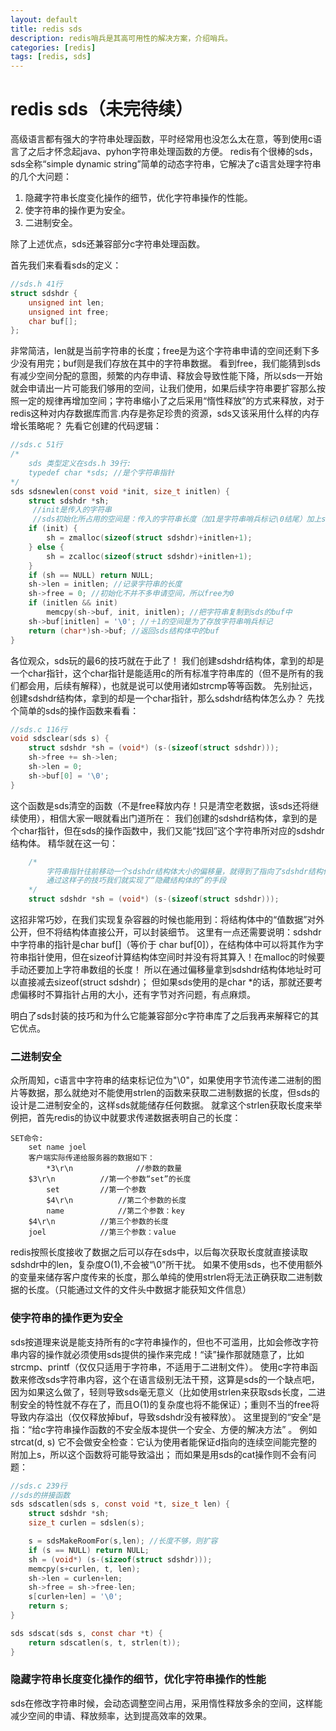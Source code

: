 ```yaml
---
layout: default
title: redis sds 
description: redis哨兵是其高可用性的解决方案，介绍哨兵。
categories: [redis]
tags: [redis, sds]
---
```


# redis sds（未完待续）

高级语言都有强大的字符串处理函数，平时经常用也没怎么太在意，等到使用c语言了之后才怀念起java、pyhon字符串处理函数的方便。
redis有个很棒的sds，sds全称“simple dynamic string”简单的动态字符串，它解决了c语言处理字符串的几个大问题：
 
 1. 隐藏字符串长度变化操作的细节，优化字符串操作的性能。
 1. 使字符串的操作更为安全。 
 1. 二进制安全。 
 
除了上述优点，sds还兼容部分c字符串处理函数。

首先我们来看看sds的定义：

```c
//sds.h 41行
struct sdshdr {
    unsigned int len;
    unsigned int free;
    char buf[];
};
```
非常简洁，len就是当前字符串的长度；free是为这个字符串申请的空间还剩下多少没有用完；buf则是我们存放在其中的字符串数据。
看到free，我们能猜到sds有减少空间分配的意图，频繁的内存申请、释放会导致性能下降，所以sds一开始就会申请出一片可能我们够用的空间，让我们使用，如果后续字符串要扩容那么按照一定的规律再增加空间；字符串缩小了之后采用“惰性释放”的方式来释放，对于redis这种对内存数据库而言.内存是弥足珍贵的资源，sds又该采用什么样的内存增长策略呢？
先看它创建的代码逻辑：

```c
//sds.c 51行
/*
	sds 类型定义在sds.h 39行:
	typedef char *sds; //是个字符串指针
*/
sds sdsnewlen(const void *init, size_t initlen) {
    struct sdshdr *sh;
	 //init是传入的字符串
	 //sds初始化所占用的空间是：传入的字符串长度（加1是字符串哨兵标记\0结尾）加上sdshdr结构体的大小
    if (init) {
        sh = zmalloc(sizeof(struct sdshdr)+initlen+1);
    } else {
        sh = zcalloc(sizeof(struct sdshdr)+initlen+1);
    }
    if (sh == NULL) return NULL;
    sh->len = initlen; //记录字符串的长度
    sh->free = 0; //初始化不并不多申请空间，所以free为0
    if (initlen && init)
        memcpy(sh->buf, init, initlen); //把字符串复制到sds的buf中
    sh->buf[initlen] = '\0'; //＋1的空间是为了存放字符串哨兵标记
    return (char*)sh->buf; //返回sds结构体中的buf
}
```

各位观众，sds玩的最6的技巧就在于此了！
我们创建sdshdr结构体，拿到的却是一个char指针，这个char指针是能适用c的所有标准字符串库的（但不是所有的我们都会用，后续有解释），也就是说可以使用诸如strcmp等等函数。
先别扯远，创建sdshdr结构体，拿到的却是一个char指针，那么sdshdr结构体怎么办？
先找个简单的sds的操作函数来看看：

```c
//sds.c 116行
void sdsclear(sds s) {
    struct sdshdr *sh = (void*) (s-(sizeof(struct sdshdr)));
    sh->free += sh->len;
    sh->len = 0;
    sh->buf[0] = '\0';
}
```
这个函数是sds清空的函数（不是free释放内存！只是清空老数据，该sds还将继续使用），相信大家一眼就看出门道所在：
我们创建的sdshdr结构体，拿到的是个char指针，但在sds的操作函数中，我们又能“找回”这个字符串所对应的sdshdr结构体。
精华就在这一句：

```c
	/*
		字符串指针往前移动一个sdshdr结构体大小的偏移量，就得到了指向了sdshdr结构体的地址。
		通过这样子的技巧我们就实现了“隐藏结构体的”的手段
	*/
	struct sdshdr *sh = (void*) (s-(sizeof(struct sdshdr)));
```
这招非常巧妙，在我们实现复杂容器的时候也能用到：将结构体中的“值数据”对外公开，但不将结构体直接公开，可以封装细节。
这里有一点还需要说明：sdshdr中字符串的指针是char buf[]（等价于 char buf[0]），在结构体中可以将其作为字符串指针使用，但在sizeof计算结构体空间时并没有将其算入！在malloc的时候要手动还要加上字符串数组的长度！
所以在通过偏移量拿到sdshdr结构体地址时可以直接减去sizeof(struct sdshdr)；
但如果sds使用的是char *的话，那就还要考虑偏移时不算指针占用的大小，还有字节对齐问题，有点麻烦。

明白了sds封装的技巧和为什么它能兼容部分c字符串库了之后我再来解释它的其它优点。

### 二进制安全

众所周知，c语言中字符串的结束标记位为"\0"，如果使用字节流传递二进制的图片等数据，那么就绝对不能使用strlen的函数来获取二进制数据的长度，但sds的设计是二进制安全的，这样sds就能储存任何数据。
就拿这个strlen获取长度来举例把，首先redis的协议中就要求传递数据表明自己的长度：

```
SET命令:
    set name joel
	客户端实际传递给服务器的数据如下：
        *3\r\n         		//参数的数量
	$3\r\n			//第一个参数“set”的长度
        set			//第一个参数
        $4\r\n			//第二个参数的长度
        name			//第二个参数：key
	$4\r\n			//第三个参数的长度
	joel			//第三个参数：value
```
redis按照长度接收了数据之后可以存在sds中，以后每次获取长度就直接读取sdshdr中的len，复杂度O(1),不会被“\0”所干扰。
如果不使用sds，也不使用额外的变量来储存客户度传来的长度，那么单纯的使用strlen将无法正确获取二进制数据的长度。（只能通过文件的文件头中数据才能获知文件信息）

### 使字符串的操作更为安全
sds按道理来说是能支持所有的c字符串操作的，但也不可滥用，比如会修改字符串内容的操作就必须使用sds提供的操作来完成！“读”操作那就随意了，比如strcmp、printf（仅仅只适用于字符串，不适用于二进制文件）。
使用c字符串函数来修改sds字符串内容，这个在语言级别无法干预，这算是sds的一个缺点吧，因为如果这么做了，轻则导致sds毫无意义（比如使用strlen来获取sds长度，二进制安全的特性就不存在了，而且O(1)的复杂度也将不能保证）；重则不当的free将导致内存溢出（仅仅释放掉buf，导致sdshdr没有被释放）。
这里提到的“安全”是指：“给c字符串操作函数的不安全版本提供一个安全、方便的解决方法” 。
例如strcat(d, s) 它不会做安全检查：它认为使用者能保证d指向的连续空间能完整的附加上s，所以这个函数将可能导致溢出；
而如果是用sds的cat操作则不会有问题：

```c
//sds.c 239行
//sds的拼接函数
sds sdscatlen(sds s, const void *t, size_t len) {
    struct sdshdr *sh;
    size_t curlen = sdslen(s);

    s = sdsMakeRoomFor(s,len); //长度不够，则扩容
    if (s == NULL) return NULL;
    sh = (void*) (s-(sizeof(struct sdshdr)));
    memcpy(s+curlen, t, len);
    sh->len = curlen+len;
    sh->free = sh->free-len;
    s[curlen+len] = '\0';
    return s;
}

sds sdscat(sds s, const char *t) {
    return sdscatlen(s, t, strlen(t));
}
```

### 隐藏字符串长度变化操作的细节，优化字符串操作的性能
sds在修改字符串时候，会动态调整空间占用，采用惰性释放多余的空间，这样能减少空间的申请、释放频率，达到提高效率的效果。

